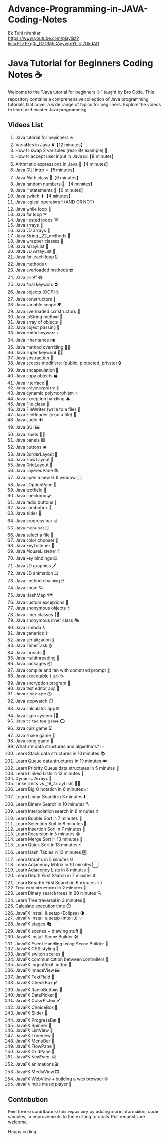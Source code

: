 # Advance-Programming-in-JAVA-Coding-Notes
Ek Tuhi nirankar \
https://www.youtube.com/playlist?list=PLZPZq0r_RZOMhCAyywfnYLlrjiVOkdAI1
# Java Tutorial for Beginners Coding Notes ☕

Welcome to the "Java tutorial for beginners ☕" taught by Bro Code. This repository contains a comprehensive collection of Java programming tutorials that cover a wide range of topics for beginners. Explore the videos to learn and master Java programming.

## Videos List

1. Java tutorial for beginners ☕
2. Variables in Java ✘【12 minutes】
3. How to swap 2 variables (real-life example) 🥤
4. How to accept user input in Java ⌨️【8 minutes】
5. Arithmetic expressions in Java 🧮【4 minutes】
6. Java GUI intro ⭐【5 minutes】
7. Java Math class 📐【6 minutes】
8. Java random numbers 🎲 【4 minutes】
9. Java if statements 🚧【6 minutes】
10. Java switch ⬇【4 minutes】
11. Java logical operators ❗ (AND OR NOT)
12. Java while loop 🔄
13. Java for loop ➰
14. Java nested loops ➿
15. Java arrays 🚗
16. Java 2D arrays 🚚
17. Java String _22_methods 💬
18. Java wrapper classes 🎁
19. Java ArrayList 🧾
20. Java 2D ArrayList 📜
21. Java for-each loop 🔃
22. Java methods 📞
23. Java overloaded methods ☎️
24. Java printf 🖨️
25. Java final keyword ⛔
26. Java objects (OOP) ☕
27. Java constructors 👷
28. Java variable scope 🌍
29. Java overloaded constructors 🍕
30. Java toString method 🎉
31. Java array of objects 🍱
32. Java object passing 🏬
33. Java static keyword ⚡
34. Java inheritance 👪
35. Java method overriding 🙅‍♂️
36. Java super keyword 🦸‍♂️
37. Java abstraction 👻
38. Java access modifiers: (public, protected, private) 🔒
39. Java encapsulation 💊
40. Java copy objects 🖨️
41. Java interface 🦅
42. Java polymorphism 🏁
43. Java dynamic polymorphism ✨
44. Java exception handling ⚠️
45. Java File class 📁
46. Java FileWriter (write to a file) 📝
47. Java FileReader (read a file) 📖
48. Java audio 🔊
49. Java GUI 🖼️
50. Java labels 👨‍💻
51. Java panels 🟥
52. Java buttons 🛎️
53. Java BorderLayout 🧭
54. Java FlowLayout 🌊
55. Java GridLayout 🔳
56. Java LayeredPane 📚
57. Java open a new GUI window 🗔
58. Java JOptionPane 🛑
59. Java textfield 📛
60. Java checkbox ✔️
61. Java radio buttons 🔘
62. Java combobox 📑
63. Java slider 🌡️
64. Java progress bar 📊
65. Java menubar 🗄️
66. Java select a file 🔎
67. Java color chooser 🎨
68. Java KeyListener 🚀
69. Java MouseListener 🖱️
70. Java key bindings ⌨️
71. Java 2D graphics 🖍️
72. Java 2D animation 🎞️
73. Java method chaining ⛓️
74. Java enum 🪐
75. Java HashMap 🗺️
76. Java custom exceptions 🛑
77. Java anonymous objects 🃏
78. Java inner classes 👩‍🏫
79. Java anonymous inner class 🎭
80. Java lambda λ
81. Java generics ❓
82. Java serialization 🥣
83. Java TimerTask ⌚
84. Java threads 🧵
85. Java multithreading 🧶
86. Java packages 📦
87. Java compile and run with command prompt 💽
88. Java executable (.jar) ☕
89. Java encryption program 🔑
90. Java text editor app 📓
91. Java clock app 🕓
92. Java stopwatch ⏱️
93. Java calculator app 🖩
94. Java login system 👨‍💻
95. Java tic tac toe game ⭕
96. Java quiz game ⌛
97. Java snake game 🐍
98. Java pong game 🏓
99. What are data structures and algorithms? 📈
100. Learn Stack data structures in 10 minutes 📚
101. Learn Queue data structures in 10 minutes 🎟️
102. Learn Priority Queue data structures in 5 minutes 🥇
103. Learn Linked Lists in 13 minutes 🔗
104. Dynamic Arrays 🌱
105. LinkedLists vs _19_ArrayLists 🤼‍♂️
106. Learn Big O notation in 6 minutes 📈
107. Learn Linear Search in 3 minutes ⬇️
108. Learn Binary Search in 10 minutes 🪓
109. Learn Interpolation search in 8 minutes ❓
110. Learn Bubble Sort in 7 minutes 🤿
111. Learn Selection Sort in 8 minutes 🔦
112. Learn Insertion Sort in 7 minutes 🧩
113. Learn Recursion in 8 minutes 😵
114. Learn Merge Sort in 13 minutes 🔪
115. Learn Quick Sort in 13 minutes ⚡
116. Learn Hash Tables in 13 minutes #️⃣
117. Learn Graphs in 5 minutes 🌐
118. Learn Adjacency Matrix in 10 minutes ⬜
119. Learn Adjacency Lists in 8 minutes 📑
120. Learn Depth First Search in 7 minutes ⬇️
121. Learn Breadth First Search in 6 minutes ↔️
122. Tree data structures in 2 minutes 🌳
123. Learn Binary search trees in 20 minutes 🔍
124. Learn Tree traversal in 3 minutes 🧗
125. Calculate execution time ⏱️
126. JavaFX install & setup (Eclipse) 🌘
127. JavaFX install & setup (IntelliJ) 💡
128. JavaFX stages 🎭
129. JavaFX scenes + drawing stuff 🌄
130. JavaFX install Scene Builder 🛠️
131. JavaFX Event Handling using Scene Builder 🎪
132. JavaFX CSS styling 🎨
133. JavaFX switch scenes 💞
134. JavaFX communication between controllers 📣
135. JavaFX logout/exit button 🚪
136. JavaFX ImageView 🖼️
137. JavaFX TextField 💬
138. JavaFX CheckBox ✔️
139. JavaFX RadioButtons 🔘
140. JavaFX DatePicker 📅
141. JavaFX ColorPicker 🖌️
142. JavaFX ChoiceBox 🔽
143. JavaFX Slider 🌡️
144. JavaFX ProgressBar 🔋
145. JavaFX Spinner 🔄
146. JavaFX ListView 🧾
147. JavaFX TreeView 🌳
148. JavaFX MenuBar 🧰
149. JavaFX FlowPane 🌊
150. JavaFX GridPane 🏢
151. JavaFX KeyEvent ⌨️
152. JavaFX animations 🎬
153. JavaFX MediaView 🎞️
154. JavaFX WebView + building a web browser 🌐
155. JavaFX mp3 music player 🎵

## Contribution

Feel free to contribute to this repository by adding more information, code samples, or improvements to the existing tutorials. Pull requests are welcome.

Happy coding!

